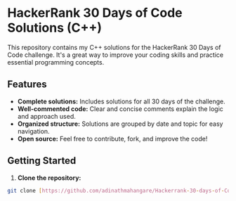 # HackerRank 30 Days of Code Solutions (C++)

This repository contains my C++ solutions for the HackerRank 30 Days of Code challenge. It's a great way to improve your coding skills and practice essential programming concepts.

## Features

* **Complete solutions:** Includes solutions for all 30 days of the challenge.
* **Well-commented code:** Clear and concise comments explain the logic and approach used.
* **Organized structure:** Solutions are grouped by date and topic for easy navigation.
* **Open source:** Feel free to contribute, fork, and improve the code!

## Getting Started

1. **Clone the repository:**

```bash
git clone [https://github.com/adinathmahangare/Hackerrank-30-days-of-Code.git](https://github.com/adinathmahangare/Hackerrank-30-days-of-code.git)

